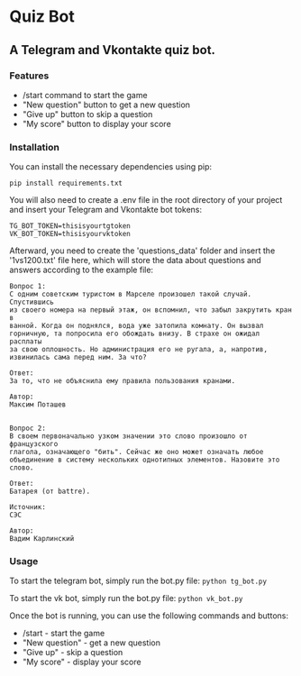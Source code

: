 # Quiz Bot
## A Telegram and Vkontakte quiz bot.

### Features
* /start command to start the game
* "New question" button to get a new question
* "Give up" button to skip a question
* "My score" button to display your score
### Installation

You can install the necessary dependencies using pip:

```
pip install requirements.txt
```

You will also need to create a .env file in the root directory of your project and insert your Telegram and Vkontakte bot tokens:

```
TG_BOT_TOKEN=thisisyourtgtoken
VK_BOT_TOKEN=thisisyourvktoken
```

Afterward, you need to create the 'questions_data' folder and insert the '1vs1200.txt' file here, which will store the data about questions and answers according to the example file:

```
Вопрос 1:
С одним советским туристом в Марселе произошел такой случай. Спустившись
из своего номера на первый этаж, он вспомнил, что забыл закрутить кран в
ванной. Когда он поднялся, вода уже затопила комнату. Он вызвал
горничную, та попросила его обождать внизу. В страхе он ожидал расплаты
за свою оплошность. Но администрация его не ругала, а, напротив,
извинилась сама перед ним. За что?

Ответ:
За то, что не объяснила ему правила пользования кранами.

Автор:
Максим Поташев


Вопрос 2:
В своем первоначально узком значении это слово произошло от французского
глагола, означающего "бить". Сейчас же оно может означать любое
объединение в систему нескольких однотипных элементов. Назовите это
слово.

Ответ:
Батарея (от battre).

Источник:
СЭС

Автор:
Вадим Карлинский
```

### Usage

To start the telegram bot, simply run the bot.py file:
```python tg_bot.py```

To start the vk bot, simply run the bot.py file:
```python vk_bot.py```

Once the bot is running, you can use the following commands and buttons:

* /start - start the game
* "New question" - get a new question
* "Give up" - skip a question
* "My score" - display your score
